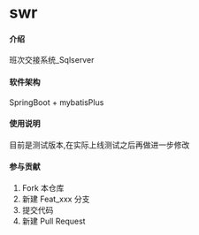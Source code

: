 # swr

#### 介绍
班次交接系统_Sqlserver

#### 软件架构
SpringBoot + mybatisPlus 

#### 使用说明

目前是测试版本,在实际上线测试之后再做进一步修改

#### 参与贡献

1.  Fork 本仓库
2.  新建 Feat_xxx 分支
3.  提交代码
4.  新建 Pull Request
